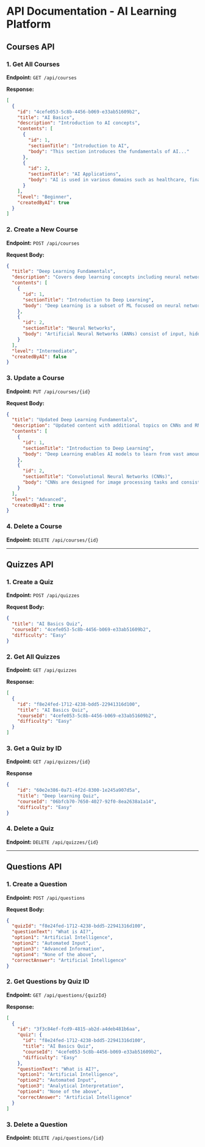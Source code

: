 # API Documentation - AI Learning Platform

## Courses API

### 1. Get All Courses
**Endpoint:** `GET /api/courses`

**Response:**
```json
[
  {
    "id": "4cefe053-5c8b-4456-b069-e33ab51609b2",
    "title": "AI Basics",
    "description": "Introduction to AI concepts",
    "contents": [
      {
        "id": 1,
        "sectionTitle": "Introduction to AI",
        "body": "This section introduces the fundamentals of AI..."
      },
      {
        "id": 2,
        "sectionTitle": "AI Applications",
        "body": "AI is used in various domains such as healthcare, finance..."
      }
    ],
    "level": "Beginner",
    "createdByAI": true
  }
]
```

### 2. Create a New Course
**Endpoint:** `POST /api/courses`

**Request Body:**
```json
{
  "title": "Deep Learning Fundamentals",
  "description": "Covers deep learning concepts including neural networks and optimization.",
  "contents": [
    {
      "id": 1,
      "sectionTitle": "Introduction to Deep Learning",
      "body": "Deep Learning is a subset of ML focused on neural networks..."
    },
    {
      "id": 2,
      "sectionTitle": "Neural Networks",
      "body": "Artificial Neural Networks (ANNs) consist of input, hidden, and output layers..."
    }
  ],
  "level": "Intermediate",
  "createdByAI": false
}
```

### 3. Update a Course
**Endpoint:** `PUT /api/courses/{id}`

**Request Body:**
```json
{
  "title": "Updated Deep Learning Fundamentals",
  "description": "Updated content with additional topics on CNNs and RNNs",
  "contents": [
    {
      "id": 1,
      "sectionTitle": "Introduction to Deep Learning",
      "body": "Deep Learning enables AI models to learn from vast amounts of data..."
    },
    {
      "id": 2,
      "sectionTitle": "Convolutional Neural Networks (CNNs)",
      "body": "CNNs are designed for image processing tasks and consist of convolutional layers..."
    }
  ],
  "level": "Advanced",
  "createdByAI": true
}
```

### 4. Delete a Course
**Endpoint:** `DELETE /api/courses/{id}`

---

## Quizzes API


### 1. Create a Quiz
**Endpoint:** `POST /api/quizzes`

**Request Body:**
```json
{
  "title": "AI Basics Quiz",
  "courseId": "4cefe053-5c8b-4456-b069-e33ab51609b2",
  "difficulty": "Easy"
}
```

### 2. Get All Quizzes

**Endpoint:** `GET /api/quizzes`

**Response:**
```json
[
  {
    "id": "f8e24fed-1712-4238-bdd5-22941316d100",
    "title": "AI Basics Quiz",
    "courseId": "4cefe053-5c8b-4456-b069-e33ab51609b2",
    "difficulty": "Easy"
  }
]
```


### 3. Get a Quiz by ID
**Endpoint:** `GET /api/quizzes/{id}`

**Response**
```json
{
    "id": "60e2e386-0a71-4f2d-8300-1e245a907d5a",
    "title": "Deep learning Quiz",
    "courseId": "06bfcb70-7650-4027-92f0-8ea2638a1a14",
    "difficulty": "Easy"
}
```

### 4. Delete a Quiz
**Endpoint:** `DELETE /api/quizzes/{id}`

---

## Questions API


### 1. Create a Question
**Endpoint:** `POST /api/questions`

**Request Body:**
```json
{
  "quizId": "f8e24fed-1712-4238-bdd5-22941316d100",
  "questionText": "What is AI?",
  "option1": "Artificial Intelligence",
  "option2": "Automated Input",
  "option3": "Advanced Information",
  "option4": "None of the above",
  "correctAnswer": "Artificial Intelligence"
}
```

### 2. Get Questions by Quiz ID
**Endpoint:** `GET /api/questions/{quizId}`

**Response:**
```json
[
  {
    "id": "3f3c84ef-fcd9-4815-ab2d-a4deb481b6aa",
    "quiz": {
      "id": "f8e24fed-1712-4238-bdd5-22941316d100",
      "title": "AI Basics Quiz",
      "courseId": "4cefe053-5c8b-4456-b069-e33ab51609b2",
      "difficulty": "Easy"
    },
    "questionText": "What is AI?",
    "option1": "Artificial Intelligence",
    "option2": "Automated Input",
    "option3": "Analytical Interpretation",
    "option4": "None of the above",
    "correctAnswer": "Artificial Intelligence"
  }
]
```


### 3. Delete a Question
**Endpoint:** `DELETE /api/questions/{id}`
